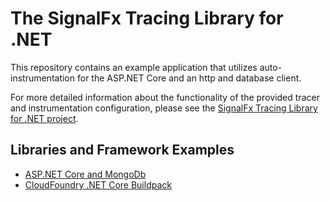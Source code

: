 # The SignalFx Tracing Library for .NET

This repository contains an example application that utilizes auto-instrumentation for the
ASP.NET Core and an http and database client. <br/>

For more detailed information about the functionality of the provided tracer and instrumentation configuration,
please see the [SignalFx Tracing Library for .NET project](https://github.com/signalfx/signalfx-dotnet-tracing/).

## Libraries and Framework Examples
- [ASP.NET Core and MongoDb](./aspnetcore-and-mongodb)
- [CloudFoundry .NET Core Buildpack](./cloudfoundry-buildpack)
